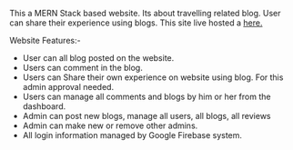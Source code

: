 This a MERN Stack based website. Its about travelling related blog.
User can share their experience using blogs. This site live hosted a <a href='https://travel-blogs.netlify.app/'>here.</a>

Website Features:-

<ul>
<li>User can all blog posted on the website. </li>
<li>Users can comment in the blog. </li>
<li>Users can Share their own experience on website using blog. For this admin approval needed.</li>
<li>Users can manage all comments and blogs by him or her from the dashboard.</li>
<li>Admin can post new blogs, manage all users, all blogs, all reviews</li>
<li>Admin can make new or remove other admins.</li>
<li>All login information managed by Google Firebase system.</li>
</ul>
